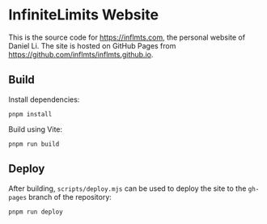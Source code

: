 # InfiniteLimits Website

This is the source code for <https://inflmts.com>, the personal website of
Daniel Li. The site is hosted on GitHub Pages from
<https://github.com/inflmts/inflmts.github.io>.

## Build

Install dependencies:

```
pnpm install
```

Build using Vite:

```
pnpm run build
```

## Deploy

After building, `scripts/deploy.mjs` can be used to deploy the site to the
`gh-pages` branch of the repository:

```
pnpm run deploy
```

